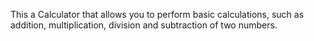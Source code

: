 This a Calculator that allows you to perform basic calculations, such as addition, multiplication, division and subtraction of two numbers.
